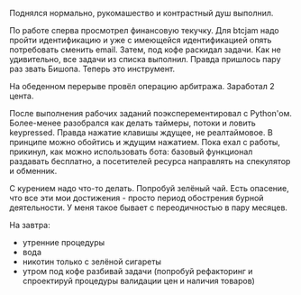 Поднялся нормально, рукомашество и контрастный душ выполнил.

По работе сперва просмотрел финансовую текучку.
Для btcjam надо пройти идентификацию и уже с имеющейся идентификацией опять потребовать сменить email.
Затем, под кофе раскидал задачи.
Как не удивительно, все задачи из списка выполнил. Правда пришлось пару раз звать Бишопа. Теперь это инструмент.

На обеденном перерыве провёл операцию арбитража. Заработал 2 цента.

После выполнения рабочих заданий поэксперементировал с Python'ом. Более-менее разобрался как делать таймеры, потоки и ловить keypressed. Правда нажатие клавишы ждущее, не реалтаймовое. В принципе можно обойтись и ждущим нажатием.
Пока ехал с работы, прикинул, как можно использовать бота: базовый функционал раздавать бесплатно, а посетителей ресурса направлять на спекулятор и обменник.

С курением надо что-то делать. Попробуй зелёный чай.
Есть опасение, что все эти мои достижения - просто период обострения бурной деятельности. У меня такое бывает с переодичностью в пару месяцев.

На завтра:
- утренние процедуры
- вода
- никотин только с зелёной сигареты
- утром под кофе разбивай задачи (попробуй рефакторинг и спроектируй процедуры валидации цен и наличия товаров)
